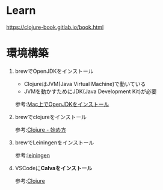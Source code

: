 # Learn
https://clojure-book.gitlab.io/book.html

# 環境構築

1. brewでOpenJDKをインストール
    - ClojureはJVM(Java Virtual Machine)で動いている
    - JVMを動かすためにJDK(Java Development Kit)が必要

    参考:[Mac上でOpenJDKをインストール](https://zenn.dev/hayato94087/articles/c0345e6c2c53e7)

2. brewでclojureをインストール

    参考:[Clojure - 始め方](https://japan-clojurians.github.io/clojure-site-ja/guides/getting_started)

3. brewでLeiningenをインストール

    参考:[leiningen](https://formulae.brew.sh/formula/leiningen)

4. VSCodeに**Calvaをインストール**

    参考:[Clojure](https://clojure-book.gitlab.io/book.html#_configuring_ide)